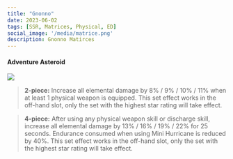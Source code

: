 ```yaml
---
title: "Gnonno"
date: 2023-06-02
tags: [SSR, Matrices, Physical, ED]
social_image: '/media/matrice.png'
description: Gnonno Matirces
---
```

#### Adventure Asteroid

![](https://telegra.ph/file/b74a86a716225aedef72c.png)

> **2-piece:** Increase all elemental damage by 8% / 9% / 10% / 11% when at least 1 physical weapon is equipped. This set effect works in the off-hand slot, only the set with the highest star rating will take effect.

> **4-piece:** After using any physical weapon skill or discharge skill, increase all elemental damage by 13% / 16% / 19% / 22% for 25 seconds. Endurance consumed when using Mini Hurricane is reduced by 40%. This set effect works in the off-hand slot, only the set with the highest star rating will take effect.
